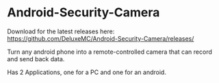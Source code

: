 # Android-Security-Camera


Download for the latest releases here: https://github.com/DeluxeMC/Android-Security-Camera/releases/



Turn any android phone into a remote-controlled camera that can record and send back data.

Has 2 Applications, one for a PC and one for an android.

